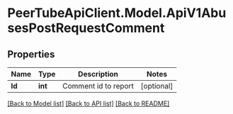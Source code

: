# PeerTubeApiClient.Model.ApiV1AbusesPostRequestComment

## Properties

Name | Type | Description | Notes
------------ | ------------- | ------------- | -------------
**Id** | **int** | Comment id to report | [optional] 

[[Back to Model list]](../README.md#documentation-for-models) [[Back to API list]](../README.md#documentation-for-api-endpoints) [[Back to README]](../README.md)

